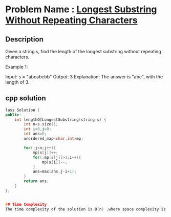 # Problem Name : [Longest Substring Without Repeating Characters](https://leetcode.com/problems/LongestSubstringWithoutRepeatingCharacters)

## Description
Given a string s, find the length of the longest 
substring
 without repeating characters.

Example 1:

Input: s = "abcabcbb"
Output: 3
Explanation: The answer is "abc", with the length of 3.

## cpp solution
```cpp
lass Solution {
public:
    int lengthOfLongestSubstring(string s) {
        int n=s.size();
        int i=0,j=0;
        int ans=0;
        unordered_map<char,int>mp;

        for(;j<n;j++){
            mp[s[j]]++;
            for(;mp[s[j]]>1;i++){
                mp[s[i]]--;
            }
            ans=max(ans,j-i+1);
        }
        return ans;
    }
};


## Time Complexity
The time complexity of the solution is O(n) ,where space complexity is O(n).
